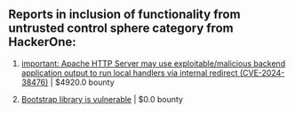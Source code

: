 ## Reports in inclusion of functionality from untrusted control sphere category from HackerOne:

1. [important: Apache HTTP Server may use exploitable/malicious backend application output to run local handlers via internal redirect (CVE-2024-38476)](https://hackerone.com/reports/2585376) | $4920.0 bounty

2. [Bootstrap library is vulnerable](https://hackerone.com/reports/1198203) | $0.0 bounty

